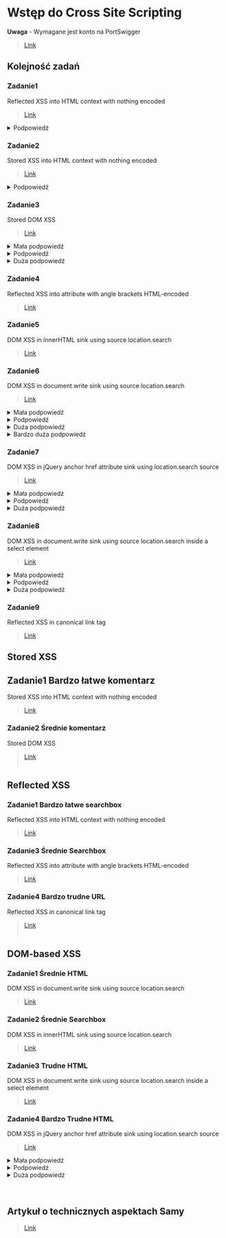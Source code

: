 # Wstęp do Cross Site Scripting
**Uwaga** - Wymagane jest konto na PortSwigger
> [Link](https://portswigger.net/users/register)
## Kolejność zadań
### Zadanie1
Reflected XSS into HTML context with nothing encoded
> [Link](https://portswigger.net/web-security/cross-site-scripting/reflected/lab-html-context-nothing-encoded)
<details>
  <summary>Podpowiedź</summary>
	Poszukaj miejsca w którym możnaby umieścić Payload jak np. jakiś formularz, komentarz itd.    
</details>

### Zadanie2
Stored XSS into HTML context with nothing encoded
> [Link](https://portswigger.net/web-security/cross-site-scripting/stored/lab-html-context-nothing-encoded)
<details>
  <summary>Podpowiedź</summary>
	Poszukaj miejsca w którym możnaby umieścić Payload jak np. jakiś formularz, komentarz itd.    
</details>

### Zadanie3
Stored DOM XSS
> [Link](https://portswigger.net/web-security/cross-site-scripting/dom-based/lab-dom-xss-stored)
<details>
  <summary>Mała podpowiedź</summary>
     Sprawdź w jaki sposób strona traktuje twój payload, pomocna może być funkcja 'zbadaj element'
</details>
<details>
  <summary>Podpowiedź</summary>
    Napisz komentarz zawierający 2 tagi html, np. "&lttag1&gt&lttag2&gt". Następnie sprawdź jak strona traktuje obydwa te tagi. 
</details>
<details>
  <summary>Duża podpowiedź</summary>
    Gdy napiszesz komentarz zawierający 2 tagi html, pierwszy jest traktowany jako tekst i jest umieszczany w "", z kolei drugi jest traktowany jako zwykły tag html. 
</details>

### Zadanie4
Reflected XSS into attribute with angle brackets HTML-encoded
> [Link](https://portswigger.net/web-security/cross-site-scripting/contexts/lab-attribute-angle-brackets-html-encoded)
### Zadanie5
DOM XSS in innerHTML sink using source location.search
> [Link](https://portswigger.net/web-security/cross-site-scripting/dom-based/lab-innerhtml-sink)
### Zadanie6
DOM XSS in document.write sink using source location.search
> [Link](https://portswigger.net/web-security/cross-site-scripting/dom-based/lab-document-write-sink)
<details>
  <summary>Mała podpowiedź</summary>
	Przydatnym narzędziem będzie 'zbadaj element'    
</details>
<details>
  <summary>Podpowiedź</summary>
	Wyszukaj coś i zbadaj jak napis, który wyszukałeś, jest przechowywany w kodzie źródłowym strony   
</details>
<details>
  <summary>Duża podpowiedź</summary>
	Musisz uciec z tagu &ltimg src="..."&gt
</details>
<details>
  <summary>Bardzo duża podpowiedź</summary>
	Musisz uciec z tagu &ltimg src="..."&gt, aby to zrobić, poprzedź swój payload znakami "&gt
</details>

### Zadanie7
DOM XSS in jQuery anchor href attribute sink using location.search source
> [Link](https://portswigger.net/web-security/cross-site-scripting/dom-based/lab-jquery-href-attribute-sink)
<details>
  <summary>Mała podpowiedź</summary>
    Kliknij w link do strony 'Feedback' i przyjrzyj się URL
</details>
<details>
  <summary>Podpowiedź</summary>
    Zastanów się do jakiego elementu strony odnosi się URL i jak dane tam zawarte są używane w kodzie źródłowym strony.
</details>
<details>
  <summary>Duża podpowiedź</summary>
    URL podstrony 'Feedback' definiuje co się stanie gdy wciśniemy przycisk 'Back'. Adres do którego mamy się cofnąc zawarty jest w tagu 'href'. Sprawdź jak można użyć javascript w tagu 'href' 
</details>

### Zadanie8
DOM XSS in document.write sink using source location.search inside a select element
> [Link](https://portswigger.net/web-security/cross-site-scripting/dom-based/lab-document-write-sink-inside-select-element)
<details>
  <summary>Mała podpowiedź</summary>
  Spróbuj dodać &lti&gt&storeId=skrypt&lt/i&gt do URL na ekranie produkut i zobacz co się stanie 
</details>
<details>
  <summary>Podpowiedź</summary>
    placeholder
</details>
<details>
  <summary>Duża podpowiedź</summary>
    placeholder 
</details>

### Zadanie9
Reflected XSS in canonical link tag
> [Link](https://portswigger.net/web-security/cross-site-scripting/contexts/lab-canonical-link-tag)

## Stored XSS
## Zadanie1 Bardzo łatwe komentarz
Stored XSS into HTML context with nothing encoded
> [Link](https://portswigger.net/web-security/cross-site-scripting/stored/lab-html-context-nothing-encoded)
### Zadanie2 Średnie komentarz
Stored DOM XSS
> [Link](https://portswigger.net/web-security/cross-site-scripting/dom-based/lab-dom-xss-stored)
<br/><br/>

## Reflected XSS
### Zadanie1 Bardzo łatwe searchbox
Reflected XSS into HTML context with nothing encoded
> [Link](https://portswigger.net/web-security/cross-site-scripting/reflected/lab-html-context-nothing-encoded)
### Zadanie3 Średnie Searchbox
Reflected XSS into attribute with angle brackets HTML-encoded
> [Link](https://portswigger.net/web-security/cross-site-scripting/contexts/lab-attribute-angle-brackets-html-encoded)
### Zadanie4 Bardzo trudne URL
Reflected XSS in canonical link tag
> [Link](https://portswigger.net/web-security/cross-site-scripting/contexts/lab-canonical-link-tag)
<br/><br/>

## DOM-based XSS
### Zadanie1 Średnie HTML
DOM XSS in document.write sink using source location.search
> [Link](https://portswigger.net/web-security/cross-site-scripting/dom-based/lab-document-write-sink)
### Zadanie2 Średnie Searchbox
DOM XSS in innerHTML sink using source location.search
> [Link](https://portswigger.net/web-security/cross-site-scripting/dom-based/lab-innerhtml-sink)
### Zadanie3 Trudne HTML
DOM XSS in document.write sink using source location.search inside a select element
> [Link](https://portswigger.net/web-security/cross-site-scripting/dom-based/lab-document-write-sink-inside-select-element)
### Zadanie4 Bardzo Trudne HTML
DOM XSS in jQuery anchor href attribute sink using location.search source
> [Link](https://portswigger.net/web-security/cross-site-scripting/dom-based/lab-jquery-href-attribute-sink)
<details>
  <summary>Mała podpowiedź</summary>
    Kliknij w link do strony 'Feedback' i przyjrzyj się URL
</details>
<details>
  <summary>Podpowiedź</summary>
    Zastanów się do jakiego elementu strony odnosi się URL i jak dane tam zawarte są używane w kodzie źródłowym strony.
</details>
<details>
  <summary>Duża podpowiedź</summary>
    URL podstrony 'Feedback' definiuje co się stanie gdy wciśniemy przycisk 'Back'. Adres do którego mamy się cofnąc zawarty jest w tagu &lta href='...'&gt. Sprawdź jak można użyć javascript za pomocą href 
</details>
<br/><br/>

## Artykuł o technicznych aspektach Samy
> [Link](https://samy.pl/myspace/tech.html)

<br/><br/>
